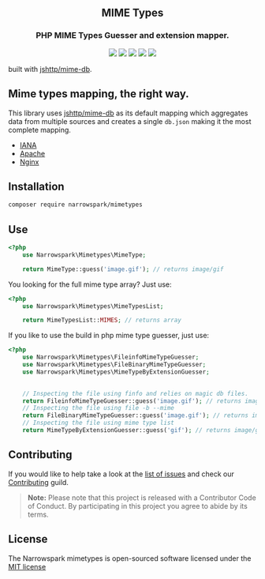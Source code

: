 <h2 align="center">MIME Types</h2>
<h3 align="center">PHP MIME Types Guesser and extension mapper.</h3>
<p align="center">
    <a href="https://github.com/narrowspark/mimetypes/releases"><img src="https://img.shields.io/packagist/v/narrowspark/mimetypes.svg?style=flat-square"></a>
    <a href="https://php.net/"><img src="https://img.shields.io/badge/php-%5E7.1.0-8892BF.svg?style=flat-square"></a>
    <a href="https://travis-ci.org/narrowspark/mimetypes"><img src="https://img.shields.io/travis/rust-lang/rust/master.svg?style=flat-square"></a>
    <a href="https://codecov.io/gh/narrowspark/mimetypes"><img src="https://img.shields.io/codecov/c/github/narrowspark/mimetypes/master.svg?style=flat-square"></a>
    <a href="http://opensource.org/licenses/MIT"><img src="https://img.shields.io/badge/license-MIT-brightgreen.svg?style=flat-square"></a>
</p>

built with [jshttp/mime-db][1].

Mime types mapping, the right way.
------------
This library uses [jshttp/mime-db][1] as its default mapping which aggregates data from multiple sources and creates a single ```db.json``` making it the most complete mapping.
- [IANA](http://www.iana.org/assignments/media-types/media-types.xhtml)
- [Apache](http://svn.apache.org/repos/asf/httpd/httpd/trunk/docs/conf/mime.types)
- [Nginx](http://hg.nginx.org/nginx/file/tip/conf/mime.types)

Installation
------------

```bash
composer require narrowspark/mimetypes
```

Use
------------

```php
<?php
    use Narrowspark\Mimetypes\MimeType;

    return MimeType::guess('image.gif'); // returns image/gif
```

You looking for the full mime type array? Just use:

```php
<?php
    use Narrowspark\Mimetypes\MimeTypesList;

    return MimeTypesList::MIMES; // returns array
```

If you like to use the build in php mime type guesser, just use:

```php
<?php
    use Narrowspark\Mimetypes\FileinfoMimeTypeGuesser;
    use Narrowspark\Mimetypes\FileBinaryMimeTypeGuesser;
    use Narrowspark\Mimetypes\MimeTypeByExtensionGuesser;

    
    // Inspecting the file using finfo and relies on magic db files.
    return FileinfoMimeTypeGuesser::guess('image.gif'); // returns image/gif
    // Inspecting the file using file -b --mime
    return FileBinaryMimeTypeGuesser::guess('image.gif'); // returns image/gif
    // Inspecting the file using mime type list
    return MimeTypeByExtensionGuesser::guess('gif'); // returns image/gif
```

Contributing
------------

If you would like to help take a look at the [list of issues](http://github.com/narrowspark/mimetypes/issues) and check our [Contributing](CONTRIBUTING.md) guild.

> **Note:** Please note that this project is released with a Contributor Code of Conduct. By participating in this project you agree to abide by its terms.

License
---------------

The Narrowspark mimetypes is open-sourced software licensed under the [MIT license](http://opensource.org/licenses/MIT)

[1]: http://github.com/jshttp/mime-db